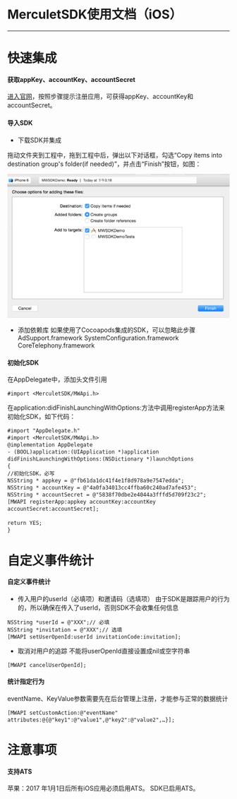 
# MerculetSDK使用文档（iOS）

----

# 快速集成
#### 获取appKey、accountKey、accountSecret
[进入官网](http://merculet.io/)，按照步骤提示注册应用，可获得appKey、accountKey和accountSecret。
#### 导入SDK
- 下载SDK并集成

拖动文件夹到工程中，拖到工程中后，弹出以下对话框，勾选“Copy items into destination group's folder(if needed)”，并点击“Finish”按钮，如图：

![image.png](https://github.com/Merculet/UAViOSSDK/blob/master/files2.png)

- 添加依赖库
如果使用了Cocoapods集成的SDK，可以忽略此步骤
AdSupport.framework
SystemConfiguration.framework
CoreTelephony.framework

#### 初始化SDK
在AppDelegate中，添加头文件引用
```objc
#import <MerculetSDK/MWApi.h>
```
在application:didFinishLaunchingWithOptions:方法中调用registerApp方法来初始化SDK，如下代码：
```objc
#import "AppDelegate.h"
#import <MerculetSDK/MWApi.h>
@implementation AppDelegate
- (BOOL)application:(UIApplication *)application didFinishLaunchingWithOptions:(NSDictionary *)launchOptions
{
//初始化SDK，必写
NSString * appkey = @"fb61da1dc41f4e1f8d978a9e7547edda";
NSString * accountKey = @"4a0fa34013cc4ffba60c240ad7afe453";
NSString * accountSecret = @"5838f70dbe2e4044a3fffd5d709f23c2";
[MWAPI registerApp:appkey accountKey:accountKey accountSecret:accountSecret]; 

return YES;
}
```

# 自定义事件统计
#### 自定义事件统计
- 传入用户的userId（必填项）和邀请码（选填项）
由于SDK是跟踪用户的行为的，所以确保在传入了userId，否则SDK不会收集任何信息
```objc
NSString *userId = @"XXX";// 必填
NSString *invitation = @"XXX";// 选填
[MWAPI setUserOpenId:userId invitationCode:invitation];
```

-  取消对用户的追踪 
不能将userOpenId直接设置成nil或空字符串
```objc
[MWAPI cancelUserOpenId];
```

#### 统计指定行为
eventName、KeyValue参数需要先在后台管理上注册，才能参与正常的数据统计
```objc
[MWAPI setCustomAction:@"eventName" attributes:@{@"key1":@"value1",@"key2":@"value2",…}];
```

# 注意事项
#### 支持ATS
苹果：2017 年1月1日后所有iOS应用必须启用ATS。 SDK已启用ATS。



